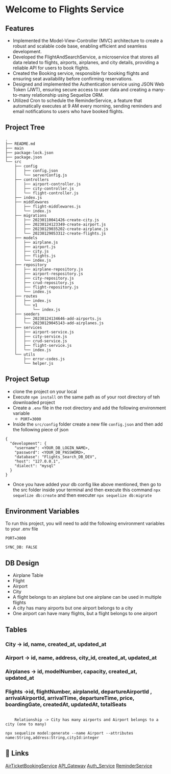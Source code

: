 # Welcome to Flights Service

## Features

- Implemented the Model-View-Controller (MVC) architecture to create a robust and scalable code base, enabling efficient and seamless development.
- Developed the FlightAndSearchService, a microservice that stores all data related to flights, airports, airplanes, and city details, providing a reliable API for users to book flights.
- Created the Booking service, responsible for booking flights and ensuring seat availability before confirming reservations.
- Designed and implemented the Authentication service using JSON Web Token (JWT), ensuring secure access to user data and creating a many-to-many relationship using Sequelize ORM.
- Utilized Cron to schedule the ReminderService, a feature that automatically executes at 9 AM every morning, sending reminders and email notifications to users who have booked flights.

## Project Tree

```
.
├── README.md
├── main
├── package-lock.json
├── package.json
└── src
    ├── config
    │   ├── config.json
    │   └── serverConfig.js
    ├── controllers
    │   ├── airport-controller.js
    │   ├── city-controller.js
    │   └── flight-controller.js
    ├── index.js
    ├── middlewares
    │   ├── flight-middlewares.js
    │   └── index.js
    ├── migrations
    │   ├── 20230110041426-create-city.js
    │   ├── 20230124123349-create-airport.js
    │   ├── 20230129035202-create-airplane.js
    │   └── 20230129053312-create-flights.js
    ├── models
    │   ├── airplane.js
    │   ├── airport.js
    │   ├── city.js
    │   ├── flights.js
    │   └── index.js
    ├── repository
    │   ├── airplane-repository.js
    │   ├── airport-respository.js
    │   ├── city-repository.js
    │   ├── crud-repository.js
    │   ├── flight-repository.js
    │   └── index.js
    ├── routes
    │   ├── index.js
    │   └── v1
    │       └── index.js
    ├── seeders
    │   ├── 20230124134646-add-airports.js
    │   └── 20230129045143-add-airplanes.js
    ├── services
    │   ├── airport-service.js
    │   ├── city-service.js
    │   ├── crud-service.js
    │   ├── flight-service.js
    │   └── index.js
    └── utils
        ├── error-codes.js
        └── helper.js

```

## Project Setup

- clone the project on your local
- Execute `npm install` on the same path as of your root directory of teh downloaded project
- Create a `.env` file in the root directory and add the following environment variable
  - `PORT=3000`
- Inside the `src/config` folder create a new file `config.json` and then add the following piece of json

```
{
  "development": {
    "username": <YOUR_DB_LOGIN_NAME>,
    "password": <YOUR_DB_PASSWORD>,
    "database": "Flights_Search_DB_DEV",
    "host": "127.0.0.1",
    "dialect": "mysql"
  }
}
```

- Once you have added your db config like above mentioned, then go to the src folder inside your terminal and then execute this command `npx sequelize db:create` and then executer `npx sequelize db:migrate`

## Environment Variables

To run this project, you will need to add the following environment variables to your .env file

`PORT=3000`

`SYNC_DB: FALSE`

## DB Design

- Airplane Table
- Flight
- Airport
- City
- A flight belongs to an airplane but one airplane can be used in multiple flights
- A city has many airports but one airport belongs to a city
- One airport can have many flights, but a flight belongs to one airport

## Tables

### City -> id, name, created_at, updated_at

### Airport -> id, name, address, city_id, created_at, updated_at

### Airplanes -> id, modelNumber, capacity, created_at, updated_at

### Flights ->id, flightNumber, airplaneId, departureAirportId , arrivalAirportId, arrivalTime, departureTime, price, boardingGate, createdAt, updatedAt, totalSeats

```

    Relationship -> City has many airports and Airport belongs to a city (one to many)

```

```
npx sequelize model:generate --name Airport --attributes name:String,address:String,cityId:integer
```

## 🔗 Links

[AirTicketBookingService](https://github.com/tautik/AirTicketBookingService)
[API_Gateway](https://github.com/tautik/API_Gateway)
[Auth_Service](https://github.com/tautik/Auth_Service)
[ReminderService](https://github.com/tautik/ReminderService)
